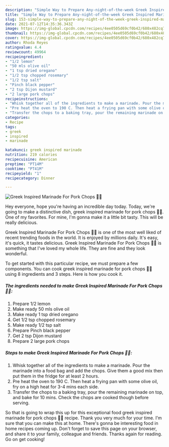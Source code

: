 ```yaml
---
description: "Simple Way to Prepare Any-night-of-the-week Greek Inspired Marinade For Pork Chops 🌿🍋"
title: "Simple Way to Prepare Any-night-of-the-week Greek Inspired Marinade For Pork Chops 🌿🍋"
slug: 153-simple-way-to-prepare-any-night-of-the-week-greek-inspired-marinade-for-pork-chops
date: 2021-07-12T14:35:36.343Z
image: https://img-global.cpcdn.com/recipes/4ee0505d69cf0b42/680x482cq70/greek-inspired-marinade-for-pork-chops-recipe-main-photo.jpg
thumbnail: https://img-global.cpcdn.com/recipes/4ee0505d69cf0b42/680x482cq70/greek-inspired-marinade-for-pork-chops-recipe-main-photo.jpg
cover: https://img-global.cpcdn.com/recipes/4ee0505d69cf0b42/680x482cq70/greek-inspired-marinade-for-pork-chops-recipe-main-photo.jpg
author: Rhoda Reyes
ratingvalue: 4.4
reviewcount: 49964
recipeingredient:
- "1/2 lemon"
- "50 mls olive oil"
- "1 tsp dried oregano"
- "1/2 tsp chopped rosemary"
- "1/2 tsp salt"
- "Pinch black pepper"
- "2 tsp Dijon mustard"
- "2 large pork chops"
recipeinstructions:
- "Whisk together all of the ingredients to make a marinade. Pour the marinade into a food bag and add the chops. Give them a good mix then put them in the fridge for at least 2 hours."
- "Pre heat the oven to 190 C. Then heat a frying pan with some olive oil, fry on a high heat for 3-4 mins each side."
- "Transfer the chops to a baking tray, pour the remaining marinade on top, and bake for 10 mins. Check the chops are cooked though before serving."
categories:
- Recipe
tags:
- greek
- inspired
- marinade

katakunci: greek inspired marinade 
nutrition: 219 calories
recipecuisine: American
preptime: "PT14M"
cooktime: "PT41M"
recipeyield: "1"
recipecategory: Dinner

---
```



![Greek Inspired Marinade For Pork Chops 🌿🍋](https://img-global.cpcdn.com/recipes/4ee0505d69cf0b42/680x482cq70/greek-inspired-marinade-for-pork-chops-recipe-main-photo.jpg)

Hey everyone, hope you're having an incredible day today. Today, we're going to make a distinctive dish, greek inspired marinade for pork chops 🌿🍋. One of my favorites. For mine, I'm gonna make it a little bit tasty. This will be really delicious.



Greek Inspired Marinade For Pork Chops 🌿🍋 is one of the most well liked of recent trending foods in the world. It is enjoyed by millions daily. It's easy, it's quick, it tastes delicious. Greek Inspired Marinade For Pork Chops 🌿🍋 is something that I've loved my whole life. They are fine and they look wonderful.


To get started with this particular recipe, we must prepare a few components. You can cook greek inspired marinade for pork chops 🌿🍋 using 8 ingredients and 3 steps. Here is how you cook it.

<!--inarticleads1-->

##### The ingredients needed to make Greek Inspired Marinade For Pork Chops 🌿🍋:

1. Prepare 1/2 lemon
1. Make ready 50 mls olive oil
1. Make ready 1 tsp dried oregano
1. Get 1/2 tsp chopped rosemary
1. Make ready 1/2 tsp salt
1. Prepare Pinch black pepper
1. Get 2 tsp Dijon mustard
1. Prepare 2 large pork chops




<!--inarticleads2-->

##### Steps to make Greek Inspired Marinade For Pork Chops 🌿🍋:

1. Whisk together all of the ingredients to make a marinade. Pour the marinade into a food bag and add the chops. Give them a good mix then put them in the fridge for at least 2 hours.
1. Pre heat the oven to 190 C. Then heat a frying pan with some olive oil, fry on a high heat for 3-4 mins each side.
1. Transfer the chops to a baking tray, pour the remaining marinade on top, and bake for 10 mins. Check the chops are cooked though before serving.




So that is going to wrap this up for this exceptional food greek inspired marinade for pork chops 🌿🍋 recipe. Thank you very much for your time. I'm sure that you can make this at home. There's gonna be interesting food in home recipes coming up. Don't forget to save this page on your browser, and share it to your family, colleague and friends. Thanks again for reading. Go on get cooking!
